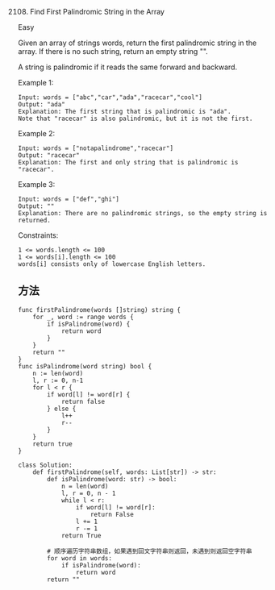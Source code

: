 2108. Find First Palindromic String in the Array


Easy

Given an array of strings words, return the first palindromic string in the array. If there is no such string, return an empty string "".

A string is palindromic if it reads the same forward and backward.

 

Example 1:

```
Input: words = ["abc","car","ada","racecar","cool"]
Output: "ada"
Explanation: The first string that is palindromic is "ada".
Note that "racecar" is also palindromic, but it is not the first.
```

Example 2:

```
Input: words = ["notapalindrome","racecar"]
Output: "racecar"
Explanation: The first and only string that is palindromic is "racecar".
```

Example 3:

```
Input: words = ["def","ghi"]
Output: ""
Explanation: There are no palindromic strings, so the empty string is returned.
```

Constraints:

```
1 <= words.length <= 100
1 <= words[i].length <= 100
words[i] consists only of lowercase English letters.
```


## 方法


```
func firstPalindrome(words []string) string {
	for _, word := range words {
		if isPalindrome(word) {
			return word
		}
	}
	return ""
}
func isPalindrome(word string) bool {
	n := len(word)
	l, r := 0, n-1
	for l < r {
		if word[l] != word[r] {
			return false
		} else {
			l++
			r--
		}
	}
	return true
}

```


```
class Solution:
    def firstPalindrome(self, words: List[str]) -> str:
        def isPalindrome(word: str) -> bool:
            n = len(word)
            l, r = 0, n - 1
            while l < r:
                if word[l] != word[r]:
                    return False
                l += 1
                r -= 1
            return True
        
        # 顺序遍历字符串数组，如果遇到回文字符串则返回，未遇到则返回空字符串
        for word in words:
            if isPalindrome(word):
                return word
        return ""

```